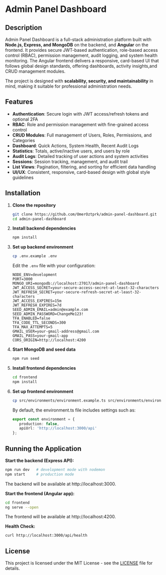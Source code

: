 # Admin Panel Dashboard

## Description

Admin Panel Dashboard is a full-stack administration platform built with **Node.js, Express, and MongoDB** on the backend, and **Angular** on the frontend.
It provides secure JWT-based authentication, role-based access control (RBAC), permission management, audit logging, and system health monitoring.
The Angular frontend delivers a responsive, card-based UI that follows global design standards, offering dashboards, activity insights,and CRUD management modules.

The project is designed with **scalability, security, and maintainability** in mind, making it suitable for professional administration needs.

## Features

- **Authentication**: Secure login with JWT access/refresh tokens and optional 2FA
- **RBAC**: Role and permission management with fine-grained access control
- **CRUD Modules**: Full management of Users, Roles, Permissions, and Categories
- **Dashboard**: Quick Actions, System Health, Recent Audit Logs
- **Statistics**: Totals, active/inactive users, and users by role
- **Audit Logs**: Detailed tracking of user actions and system activities
- **Sessions**: Session tracking, management, and audit trail
- **List Views**: Pagination, filtering, and sorting for efficient data handling
- **UI/UX**: Consistent, responsive, card-based design with global style guidelines

## Installation

1. **Clone the repository**
   ```bash
   git clone https://github.com/OmerOztprk/admin-panel-dashboard.git
   cd admin-panel-dashboard
   ```

2. **Install backend dependencies**
   ```bash
   npm install
   ```

3. **Set up backend environment**
   ```bash
   cp .env.example .env
   ```
   Edit the `.env` file with your configuration:
   ```env
   NODE_ENV=development
   PORT=3000
   MONGO_URI=mongodb://localhost:27017/admin-panel-dashboard
   JWT_ACCESS_SECRET=your-secure-access-secret-at-least-32-characters
   JWT_REFRESH_SECRET=your-secure-refresh-secret-at-least-32-characters
   JWT_ACCESS_EXPIRES=15m
   JWT_REFRESH_EXPIRES=7d
   SEED_ADMIN_EMAIL=admin@example.com
   SEED_ADMIN_PASSWORD=ChangeMe123!
   TFA_ENABLED=false
   TFA_CODE_TTL_SECONDS=300
   TFA_MAX_ATTEMPTS=5
   GMAIL_USER=your-gmail-address@gmail.com
   GMAIL_PASS=your-gmail-app
   CORS_ORIGIN=http://localhost:4200
   ```

4. **Start MongoDB and seed data**
   ```bash
   npm run seed
   ```

5. **Install frontend dependencies**
   ```bash
   cd frontend
   npm install
   ```

6. **Set up frontend environment**
   ```bash
   cp src/environments/environment.example.ts src/environments/environment.ts
   ```
   By default, the environment.ts file includes settings such as:
   ```ts
   export const environment = {
      production: false,
      apiUrl: 'http://localhost:3000/api'
   };
   ```

## Running the Application

**Start the backend (Express API):**
```bash
npm run dev   # development mode with nodemon
npm start     # production mode
```

The backend will be available at http://localhost:3000.

**Start the frontend (Angular app):**
```bash
cd frontend
ng serve --open
```

The frontend will be available at http://localhost:4200.

**Health Check:**
```bash
curl http://localhost:3000/api/health
```

## License

This project is licensed under the MIT License - see the [LICENSE](LICENSE) file for details.
